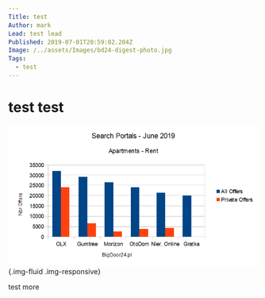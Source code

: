 ```yaml
---
Title: test
Author: mark
Lead: test lead
Published: 2019-07-01T20:59:02.204Z
Image: /../assets/Images/bd24-digest-photo.jpg
Tags:
  - test
---
```

# test test

![olx](../assets/Images/aptportalnational.png "graph"){.img-fluid .img-responsive}

test more
